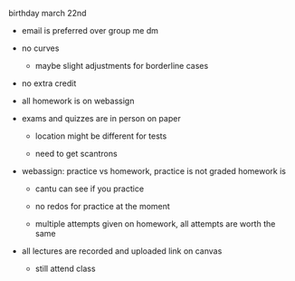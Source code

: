 birthday march 22nd

- email is preferred over group me dm

- no curves
  
  - maybe slight adjustments for borderline cases

- no extra credit

- all homework is on webassign

- exams and quizzes are in person on paper
  
  - location might be different for tests
  
  - need to get scantrons

- webassign: practice vs homework, practice is not graded homework is
  
  - cantu can see if you practice
  
  - no redos for practice at the moment
  
  - multiple attempts given on homework, all attempts are worth the same

- all lectures are recorded and uploaded link on canvas
  
  - still attend class
